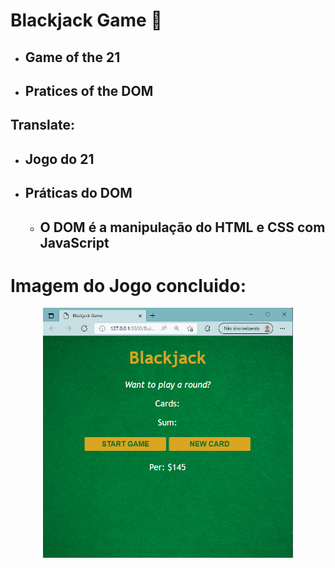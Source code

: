 # Blackjack Game 🎲 

- ## Game of the 21

- ## Pratices of the DOM 

## Translate:

- ## Jogo do 21

- ## Práticas do DOM

  - ## O DOM é a manipulação do HTML e CSS com JavaScript  
  
# Imagem do Jogo concluido:

<div align="center">
    <img  width=400px height=400px src="images/captura.png">
</div>